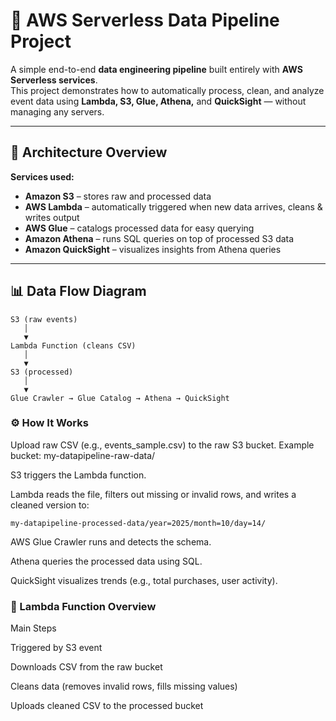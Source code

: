 # 🚀 AWS Serverless Data Pipeline Project

A simple end-to-end **data engineering pipeline** built entirely with **AWS Serverless services**.  
This project demonstrates how to automatically process, clean, and analyze event data using **Lambda, S3, Glue, Athena,** and **QuickSight** — without managing any servers.

---

## 🧩 Architecture Overview

**Services used:**
- **Amazon S3** – stores raw and processed data  
- **AWS Lambda** – automatically triggered when new data arrives, cleans & writes output  
- **AWS Glue** – catalogs processed data for easy querying  
- **Amazon Athena** – runs SQL queries on top of processed S3 data  
- **Amazon QuickSight** – visualizes insights from Athena queries  

---

## 📊 Data Flow Diagram

```text
S3 (raw events) 
   │
   ▼
Lambda Function (cleans CSV)
   │
   ▼
S3 (processed)
   │
   ▼
Glue Crawler → Glue Catalog → Athena → QuickSight
```
### ⚙️ How It Works

Upload raw CSV (e.g., events_sample.csv) to the raw S3 bucket.
Example bucket: my-datapipeline-raw-data/

S3 triggers the Lambda function.

Lambda reads the file, filters out missing or invalid rows, and writes a cleaned version to:

```my-datapipeline-processed-data/year=2025/month=10/day=14/ ```


AWS Glue Crawler runs and detects the schema.

Athena queries the processed data using SQL.

QuickSight visualizes trends (e.g., total purchases, user activity).

### 🧠 Lambda Function Overview
Main Steps

Triggered by S3 event

Downloads CSV from the raw bucket

Cleans data (removes invalid rows, fills missing values)

Uploads cleaned CSV to the processed bucket
